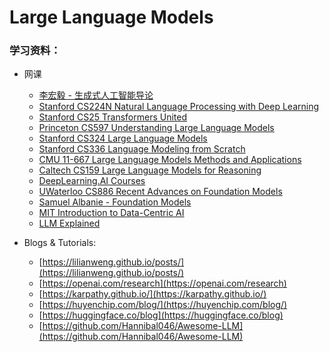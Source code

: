 # Large Language Models

### 学习资料：

* 网课
  * [李宏毅 - 生成式人工智能导论](https://speech.ee.ntu.edu.tw/\~hylee/genai/2024-spring.php)
  * [Stanford CS224N Natural Language Processing with Deep Learning](https://web.stanford.edu/class/cs224n/)
  * [Stanford CS25 Transformers United](https://web.stanford.edu/class/cs25/)
  * [Princeton CS597 Understanding Large Language Models](https://www.cs.princeton.edu/courses/archive/fall22/cos597G/)
  * [Stanford CS324 Large Language Models](https://stanford-cs324.github.io/winter2023/)
  * [Stanford CS336 Language Modeling from Scratch](https://stanford-cs336.github.io/spring2024/index.html#schedule)
  * [CMU 11-667 Large Language Models Methods and Applications](https://cmu-llms.org/)
  * [Caltech CS159 Large Language Models for Reasoning](https://sites.google.com/view/cs-159-2024/home?authuser=0)
  * [DeepLearning.AI Courses](https://www.deeplearning.ai/short-courses/)
  * [UWaterloo CS886 Recent Advances on Foundation Models](https://cs.uwaterloo.ca/\~wenhuche/teaching/cs886/)
  * [Samuel Albanie - Foundation Models](https://samuelalbanie.com/teaching/2022-foundation-models)
  * [MIT Introduction to Data-Centric AI](https://dcai.csail.mit.edu/)
  * [LLM Explained](https://www.youtube.com/@umarjamilai/videos)
*   Blogs & Tutorials:

    * [https://lilianweng.github.io/posts/](https://lilianweng.github.io/posts/)
    * [https://openai.com/research](https://openai.com/research)
    * [https://karpathy.github.io/](https://karpathy.github.io/)
    * [https://huyenchip.com/blog/](https://huyenchip.com/blog/)
    * [https://huggingface.co/blog](https://huggingface.co/blog)
    * [https://github.com/Hannibal046/Awesome-LLM](https://github.com/Hannibal046/Awesome-LLM)

